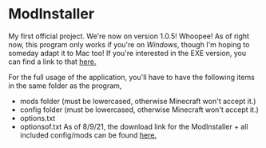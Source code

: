 # ModInstaller
My first official project.
We're now on version 1.0.5! Whoopee!
As of right now, this program only works if you're on *Windows*, though I'm hoping to someday adapt it to Mac too!
If you're interested in the EXE version, you can find a link to that [here.](https://drive.google.com/file/d/1S67EfwUYDWvFSkEhWrULEExtPo20GyUk/view)

For the full usage of the application, you'll have to have the following items in the same folder as the program,
  *  mods folder   (must be lowercased, otherwise Minecraft won't accept it.)
  *  config folder (must be lowercased, otherwise Minecraft won't accept it.)
  *  options.txt
  *  optionsof.txt
As of 8/9/21, the download link for the ModInstaller + all included config/mods can be found [here.](https://www.mediafire.com/file/lixskhxkji5kzy9/ModInstaller.zip/file)

